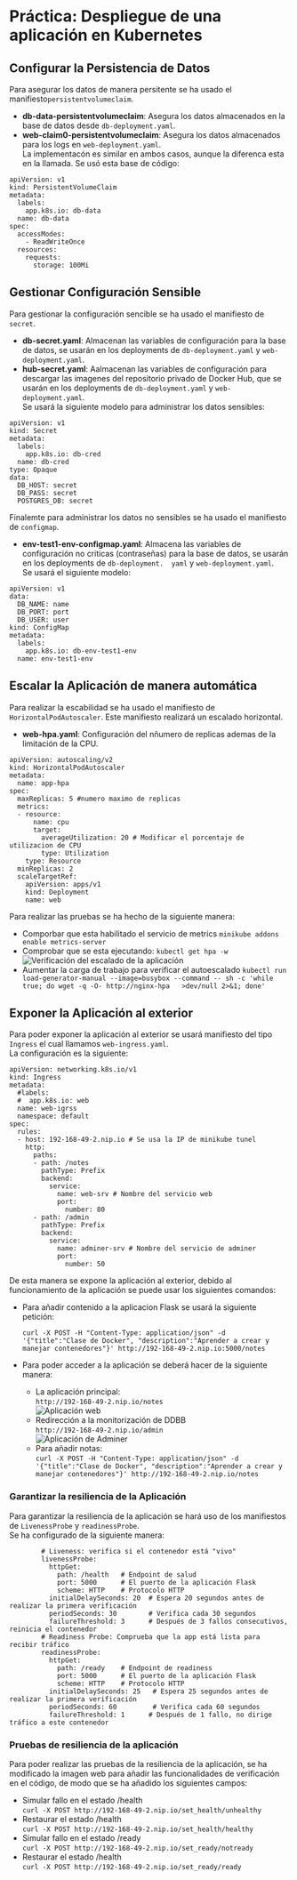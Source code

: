 # Práctica: Despliegue de una aplicación en Kubernetes    
## Configurar la Persistencia de Datos  
Para asegurar los datos de manera persitente se ha usado el manifiesto`persistentvolumeclaim`.  
- **db-data-persistentvolumeclaim**: Asegura los datos almacenados en la base de datos desde `db-deployment.yaml`.  
- **web-claim0-persistentvolumeclaim**: Asegura los datos almacenados para los logs en  `web-deployment.yaml`.  
La implementacón es similar en ambos casos, aunque la diferenca esta en la llamada. Se usó esta base de código:  
```  
apiVersion: v1  
kind: PersistentVolumeClaim  
metadata:  
  labels:  
    app.k8s.io: db-data  
  name: db-data  
spec:  
  accessModes:  
    - ReadWriteOnce  
  resources:  
    requests:  
      storage: 100Mi  
```  
## Gestionar Configuración Sensible  
Para gestionar la configuración sencible se ha usado el manifiesto de `secret`.  
- **db-secret.yaml**: Almacenan las variables de configuración para la base de datos, se usarán en los deployments de `db-deployment.yaml` y `web-deployment.yaml`.  
- **hub-secret.yaml**: Aalmacenan las variables de configuración para descargar las imagenes del repositorio privado de Docker Hub, que se usarán en los deployments de   `db-deployment.yaml` y `web-deployment.yaml`.  
Se usará la siguiente modelo para administrar los datos sensibles:  
```  
apiVersion: v1  
kind: Secret  
metadata:  
  labels:  
    app.k8s.io: db-cred  
  name: db-cred  
type: Opaque  
data:  
  DB_HOST: secret  
  DB_PASS: secret  
  POSTGRES_DB: secret  
```  
Finalemte para administrar los datos no sensibles se ha usado el manifiesto de `configmap`.  
- **env-test1-env-configmap.yaml**: Almacena las variables de configuración no criticas (contraseñas) para la base de datos, se usarán en los deployments de `db-deployment.  yaml` y `web-deployment.yaml`.  
Se usará el siguiente modelo:  
```  
apiVersion: v1  
data:  
  DB_NAME: name  
  DB_PORT: port  
  DB_USER: user  
kind: ConfigMap  
metadata:  
  labels:  
    app.k8s.io: db-env-test1-env  
  name: env-test1-env  
```  
## Escalar la Aplicación de manera automática  
Para realizar la escabilidad se ha usado el manifiesto de `HorizontalPodAutoscaler`. Este manifiesto realizará un escalado horizontal.  
- **web-hpa.yaml**: Configuración del nñumero de replicas ademas de la limitación de la CPU.  
```  
apiVersion: autoscaling/v2  
kind: HorizontalPodAutoscaler  
metadata:  
  name: app-hpa  
spec:  
  maxReplicas: 5 #numero maximo de replicas  
  metrics:  
  - resource:  
      name: cpu  
      target:  
        averageUtilization: 20 # Modificar el porcentaje de utilizacion de CPU  
        type: Utilization  
    type: Resource  
  minReplicas: 2  
  scaleTargetRef:  
    apiVersion: apps/v1  
    kind: Deployment  
    name: web   
```  
Para realizar las pruebas se ha hecho de la siguiente manera:  
  
- Comporbar que esta habilitado el servicio de metrics `minikube addons enable metrics-server`   
- Comprobar que se esta ejecutando: `kubectl get hpa -w`   
   ![Verificación del escalado de la aplicación](./)   
- Aumentar la carga de trabajo para verificar el autoescalado `kubectl run load-generator-manual --image=busybox --command -- sh -c 'while true; do wget -q -O- http://nginx-hpa   >dev/null 2>&1; done'`  
## Exponer la Aplicación al exterior  
Para poder exponer la aplicación al exterior se usará manifiesto del tipo `Ingress` el cual llamamos `web-ingress.yaml`.  
La configuración es la siguiente:
```
apiVersion: networking.k8s.io/v1
kind: Ingress
metadata:
  #labels:
  #  app.k8s.io: web
  name: web-igrss
  namespace: default
spec:
  rules:
  - host: 192-168-49-2.nip.io # Se usa la IP de minikube tunel
    http:
      paths:
      - path: /notes
        pathType: Prefix
        backend:
          service:
            name: web-srv # Nombre del servicio web
            port:
              number: 80
      - path: /admin
        pathType: Prefix
        backend:
          service:
            name: adminer-srv # Nombre del servicio de adminer
            port:
              number: 50    
```
De esta manera se expone la aplicación al exterior, debido al funcionamiento de la aplicación se puede usar los siguientes comandos:  
- Para añadir contenido a la aplicacion Flask se usará la siguiente petición:  
  ```   
  curl -X POST -H "Content-Type: application/json" -d '{"title":"Clase de Docker", "description":"Aprender a crear y manejar contenedores"}' http://192-168-49-2.nip.io:5000/notes  
  ```  
- Para poder acceder a la aplicación se deberá hacer de la siguiente manera:  
    
  * La aplicación principal:  
    `http://192-168-49-2.nip.io/notes`  
    ![Aplicación web](./img/web_app.png)    
  * Redirección a la monitorización de DDBB    
    `http://192-168-49-2.nip.io/admin`  
    ![Aplicación de Adminer](./img/adminer_app.png)  
  * Para añadir notas:  
    `curl -X POST -H "Content-Type: application/json" -d '{"title":"Clase de Docker", "description":"Aprender a crear y manejar contenedores"}' http://192-168-49-2.nip.io/notes`  

### Garantizar la resiliencia de la Aplicación  
Para garantizar la resiliencia de la aplicación se hará uso de los manifiestos de `LivenessProbe` y `readinessProbe`.  
Se ha configurado de la siguiente manera:
```
        # Liveness: verifica si el contenedor está "vivo"
        livenessProbe:
          httpGet:
            path: /health   # Endpoint de salud
            port: 5000      # El puerto de la aplicación Flask
            scheme: HTTP    # Protocolo HTTP
          initialDelaySeconds: 20  # Espera 20 segundos antes de realizar la primera verificación
          periodSeconds: 30        # Verifica cada 30 segundos
          failureThreshold: 3      # Después de 3 fallos consecutivos, reinicia el contenedor
        # Readiness Probe: Comprueba que la app está lista para recibir tráfico
        readinessProbe:
          httpGet:
            path: /ready    # Endpoint de readiness
            port: 5000      # El puerto de la aplicación Flask
            scheme: HTTP    # Protocolo HTTP
          initialDelaySeconds: 25   # Espera 25 segundos antes de realizar la primera verificación
          periodSeconds: 60         # Verifica cada 60 segundos
          failureThreshold: 1      # Después de 1 fallo, no dirige tráfico a este contenedor 
```
### Pruebas de resiliencia de la aplicación
Para poder realizar las pruebas de la resiliencia de la aplicación, se ha modificado la imagen web para añadir las funcionalidades de verificación en el código, de modo que se ha añadido los siguientes campos:
- Simular fallo en el estado /health  
  `curl -X POST http://192-168-49-2.nip.io/set_health/unhealthy`  
- Restaurar el estado /health  
  `curl -X POST http://192-168-49-2.nip.io/set_health/healthy`  
- Simular fallo en el estado /ready  
  `curl -X POST http://192-168-49-2.nip.io/set_ready/notready`  
- Restaurar el estado /health  
  `curl -X POST http://192-168-49-2.nip.io/set_ready/ready`  



